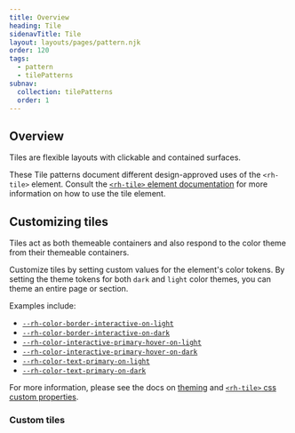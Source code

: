 ```yaml
---
title: Overview
heading: Tile
sidenavTitle: Tile
layout: layouts/pages/pattern.njk
order: 120
tags:
  - pattern
  - tilePatterns
subnav:
  collection: tilePatterns
  order: 1
---
```


<link rel="stylesheet" data-helmet href="/assets/packages/@rhds/elements/elements/rh-table/rh-table-lightdom.css">
<link rel="stylesheet" data-helmet href="/assets/packages/@rhds/elements/elements/rh-tile/rh-tile-lightdom.css">
<link rel="stylesheet" data-helmet href="/styles/samp.css">

<script type="module" data-helmet>
  import '@uxdot/elements/uxdot-pattern.js';
  import '@rhds/elements/rh-alert/rh-alert.js';
</script>

## Overview

Tiles are flexible layouts with clickable and contained surfaces.

<rh-alert state="info">These Tile patterns document different design-approved 
  uses of the `<rh-tile>` element. Consult the [`<rh-tile>` element documentation][element]
  for more information on how to use the tile element.</rh-alert>

## Customizing tiles

Tiles act as both themeable containers and also respond to the color theme from
their themeable containers. 

Customize tiles by setting custom values for the element's color tokens. By 
setting the theme tokens for both `dark` and `light` color themes, you can theme 
an entire page or section.

Examples include:

 - [`--rh-color-border-interactive-on-light`](/tokens/color/#rh-color-border-interactive-on-light)
 - [`--rh-color-border-interactive-on-dark`](/tokens/color/#rh-color-border-interactive-on-dark)
 - [`--rh-color-interactive-primary-hover-on-light`](/tokens/color/#rh-color-interactive-primary-hover-on-light)
 - [`--rh-color-interactive-primary-hover-on-dark`](/tokens/color/#rh-color-interactive-primary-hover-on-dark)
 - [`--rh-color-text-primary-on-light`](/tokens/color/#rh-color-text-primary-on-light)
 - [`--rh-color-text-primary-on-dark`](/tokens/color/#rh-color-text-primary-on-dark)

For more information, please see the docs on [theming][theming] and
[`<rh-tile>` css custom properties][css-props].

<uxdot-pattern src="./patterns/custom-themes.html"
               target="custom-tiles">
  <h3 id="custom-tiles">Custom tiles</h3>
</uxdot-pattern>

[element]: /elements/tile/
[css-props]: /elements/tile/code/#css-custom-properties
[theming]: /theming/
